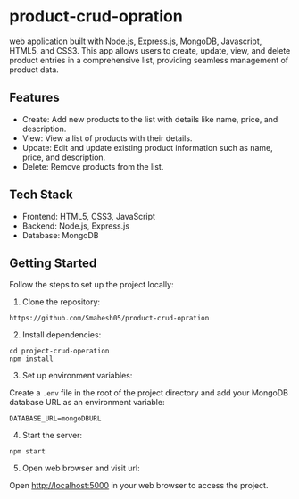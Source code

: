 # product-crud-opration
web application built with Node.js, Express.js, MongoDB, Javascript, HTML5, and CSS3. This app allows users to create, update, view, and delete product entries in a comprehensive list, providing seamless management of product data.

<h2>Features</h2>
  <ul>
    <li>Create: Add new products to the list with details like name, price, and description.</li>
    <li>View: View a list of products with their details.</li>
    <li>Update: Edit and update existing product information such as name, price, and description.</li>
    <li>Delete: Remove products from the list.</li>
  </ul>

   <h2>Tech Stack</h2>
  <ul>
    <li>Frontend: HTML5, CSS3, JavaScript</li>
    <li>Backend: Node.js, Express.js</li>
    <li>Database: MongoDB</li>
  </ul>

 <h2>Getting Started</h2>
  <p>Follow the steps to set up the project locally:</p>
  <ol>
    <li>Clone the repository:</li>
  </ol>
  <code>https://github.com/Smahesh05/product-crud-opration</code>

   <ol start="2">
    <li>Install dependencies:</li>
  </ol>
  <code>cd project-crud-operation<br>npm install</code>
  <ol start="3">
    <li>Set up environment variables:</li>
  </ol>
  <p>Create a <code>.env</code> file in the root of the project directory and add your MongoDB database URL as an environment variable:</p>
  <pre><code>DATABASE_URL=mongoDBURL</code></pre>

   <ol start="4">
    <li>Start the server:</li>
  </ol>
  <code>npm start</code>
    <ol start="5">
    <li>Open web browser and visit url:</li>
  </ol>
  <p>Open <a href="http://localhost:5000">http://localhost:5000</a> in your web browser to access the project.</p>

